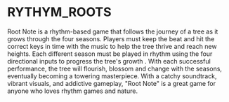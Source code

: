 # RYTHYM_ROOTS

Root Note is a rhythm-based game that follows the journey of a tree as it grows through the four seasons. Players must keep the beat and hit the correct keys in time with the music to help the tree thrive and reach new heights. Each different season must be played in rhythm using the four directional inputs to progress the tree's growth . With each successful performance, the tree will flourish, blossom and change with the seasons, eventually becoming a towering masterpiece. With a catchy soundtrack, vibrant visuals, and addictive gameplay, "Root Note" is a great game for anyone who loves rhythm games and nature.

